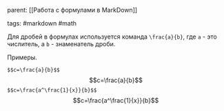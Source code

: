parent: [[Работа с формулами в MarkDown]]

tags: #markdown #math

Для дробей в формулах используется команда `\frac{a}{b}`, где `a` - это числитель, а `b` - знаменатель дроби.

Примеры.

`$$c=\frac{a}{b}$$`$$c=\frac{a}{b}$$
`$$c=\frac{a^\frac{1}{x}}{b}$$`$$c=\frac{a^\frac{1}{x}}{b}$$
